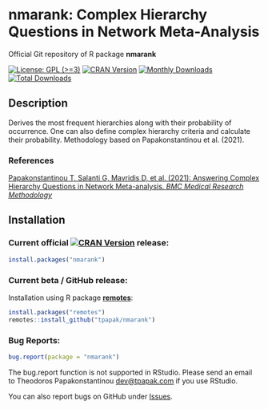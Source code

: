 # nmarank: Complex Hierarchy Questions in Network Meta-Analysis

Official Git repository of R package **nmarank**

[![License: GPL (>=3)](https://img.shields.io/badge/license-GPL--3-blue)](https://www.gnu.org/licenses/gpl-3.0.en.html)
[![CRAN Version](https://www.r-pkg.org/badges/version/nmarank)](https://cran.r-project.org/package=nmarank)
[![Monthly Downloads](https://cranlogs.r-pkg.org/badges/nmarank)](https://cranlogs.r-pkg.org/badges/nmarank)
[![Total Downloads](https://cranlogs.r-pkg.org/badges/grand-total/nmarank)](https://cranlogs.r-pkg.org/badges/grand-total/nmarank)


## Description

Derives the most frequent hierarchies along with their probability of
occurrence. One can also define complex hierarchy criteria and
calculate their probability. Methodology based on Papakonstantinou et
al. (2021).


### References

[Papakonstantinou T, Salanti G, Mavridis D, et al. (2021): Answering Complex Hierarchy Questions in Network Meta-analysis. *BMC Medical Research Methodology*](https://bmcmedresmethodol.biomedcentral.com/articles/10.1186/s12874-021-01488-3)


## Installation

### Current official [![CRAN Version](https://www.r-pkg.org/badges/version/nmarank)](https://cran.r-project.org/package=nmarank) release:
```r
install.packages("nmarank")
```

### Current beta / GitHub release:

Installation using R package
[**remotes**](https://cran.r-project.org/package=remotes):
```r
install.packages("remotes")
remotes::install_github("tpapak/nmarank")
```


### Bug Reports:

```r
bug.report(package = "nmarank")
```

The bug.report function is not supported in RStudio. Please send an
email to Theodoros Papakonstantinou <dev@tpapak.com> if you use
RStudio.

You can also report bugs on GitHub under
[Issues](https://github.com/tpapak/nmarank/issues/).
